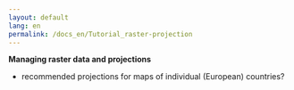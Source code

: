 ```yaml
---
layout: default
lang: en
permalink: /docs_en/Tutorial_raster-projection
---
```


**Managing raster data and projections**

* recommended projections for maps of individual (European) countries?
